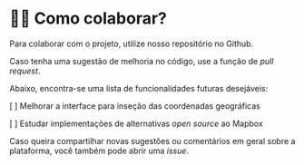 # 🤝🏽 Como colaborar?

Para colaborar com o projeto, utilize nosso repositório no Github.

Caso tenha uma sugestão de melhoria no código, use a função de *pull request*.

Abaixo, encontra-se uma lista de funcionalidades futuras desejáveis:

[ ] Melhorar a interface para inseção das coordenadas geográficas


[ ] Estudar implementações de alternativas *open source* ao Mapbox

 Caso queira compartilhar novas sugestões ou comentários em geral sobre a plataforma, você também pode abrir uma *issue*.